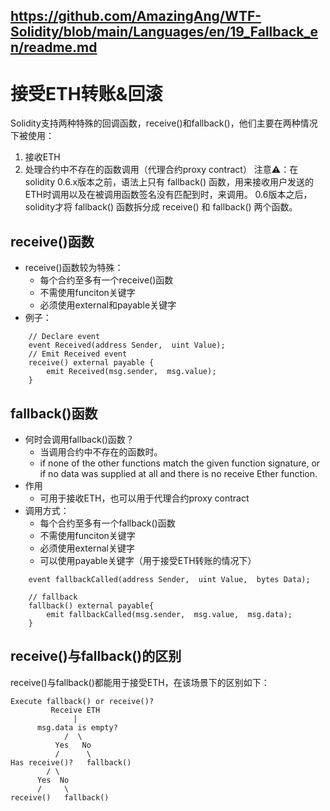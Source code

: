 https://github.com/AmazingAng/WTF-Solidity/blob/main/Languages/en/19_Fallback_en/readme.md
---
# 接受ETH转账&回滚
Solidity支持两种特殊的回调函数，receive()和fallback()，他们主要在两种情况下被使用：
 1. 接收ETH
 2. 处理合约中不存在的函数调用（代理合约proxy contract）
注意⚠️：在solidity 0.6.x版本之前，语法上只有 fallback() 函数，用来接收用户发送的ETH时调用以及在被调用函数签名没有匹配到时，来调用。 0.6版本之后，solidity才将 fallback() 函数拆分成 receive() 和 fallback() 两个函数。
## receive()函数
 - receive()函数较为特殊：
    - 每个合约至多有一个receive()函数
    - 不需使用funciton关键字
    - 必须使用external和payable关键字
 - 例子：
```solidity
    // Declare event
    event Received(address Sender,  uint Value); 
    // Emit Received event
    receive() external payable {
        emit Received(msg.sender,  msg.value); 
    }
```
## fallback()函数
 - 何时会调用fallback()函数？
    - 当调用合约中不存在的函数时。
    - if none of the other functions match the given function signature, or if no data was supplied at all and there is no receive Ether function.
 - 作用
    - 可用于接收ETH，也可以用于代理合约proxy contract
 - 调用方式：
    - 每个合约至多有一个fallback()函数
    - 不需使用funciton关键字
    - 必须使用external关键字
    - 可以使用payable关键字（用于接受ETH转账的情况下）
```solidity
    event fallbackCalled(address Sender,  uint Value,  bytes Data); 

    // fallback
    fallback() external payable{
        emit fallbackCalled(msg.sender,  msg.value,  msg.data); 
    }
```
## receive()与fallback()的区别
receive()与fallback()都能用于接受ETH，在该场景下的区别如下：
```
Execute fallback() or receive()?
         Receive ETH
              |
      msg.data is empty?
            /  \
          Yes   No
          /      \
Has receive()?   fallback()
        / \
      Yes  No
      /     \
receive()   fallback()
```